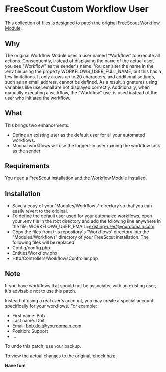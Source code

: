 # FreeScout Custom Workflow User

This collection of files is designed to patch the original [FreeScout Workflow Module](https://freescout.net/module/workflows/).

## Why
The original Workflow Module uses a user named "Workflow" to execute all actions. Consequently, instead of displaying the name of the actual user, you see "Workflow" as the sender's name. 
You can alter the name in the .env file using the property WORKFLOWS_USER_FULL_NAME, but this has a few limitations. It only allows up to 20 characters, and additional settings, such as an email address, cannot be defined. As a result, signatures using variables like user.email are not displayed correctly. Additionally, when manually executing a workflow, the "Workflow" user is used instead of the user who initiated the workflow.

## What
This brings two enhancements:
- Define an existing user as the default user for all your automated workflows.
- Manual workflows will use the logged-in user running the workflow task as the sender.

## Requirements
You need a FreeScout installation and the Workflow Module installed.

## Installation
- Save a copy of your "Modules/Workflows" directory so that you can easily revert to the original.
- To define the default user used for your automated workflows, open your .env file in the root directory and add the following line anywhere in the file:
 WORKFLOWS_USER_EMAIL=existing-user@yourdomain.com
- Copy the files from this repository's "Workflows" directory into the "Modules/Workflows" directory of your FreeScout installation. 
The following files will be replaced:
- Config/config.php
- Entities/Workflow.php
- Http/Controllers/WorkflowsController.php

## Note
If you have workflows that should not be associated with an existing user, it's advisable not to use this patch.

Instead of using a real user's account, you may create a special account specifically for your workflows. For example:
- First name: Bob
- Last name: Doit
- Email: bob.doit@yourdomain.com
- Position: Support
- ...

To undo this patch, use your backup.

To view the actual changes to the original, check [here](https://github.com/karrierekick-dev/freescout-custom-workflow-user/commit/bba3e06f98ca86e6e02e1f10977124d305541eab).

**Have fun!**
